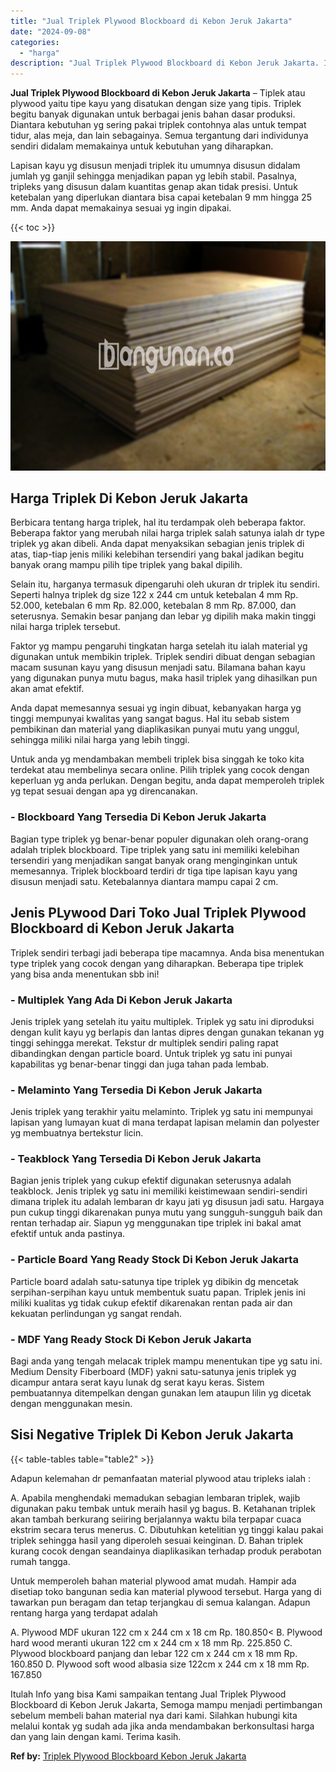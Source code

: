 ```yaml
---
title: "Jual Triplek Plywood Blockboard di Kebon Jeruk Jakarta"
date: "2024-09-08"
categories: 
  - "harga"
description: "Jual Triplek Plywood Blockboard di Kebon Jeruk Jakarta. Itulah Info yang bisa Kami sampaikan tentang Jual Triplek Plywood Blockboard di Kebon Jeruk Jakarta,..."
---
```


**Jual Triplek Plywood Blockboard di Kebon Jeruk Jakarta** – Tiplek atau plywood yaitu tipe kayu yang disatukan dengan size yang tipis. Triplek begitu banyak digunakan untuk berbagai jenis bahan dasar produksi. Diantara kebutuhan yg sering pakai triplek contohnya alas untuk tempat tidur, alas meja, dan lain sebagainya. Semua tergantung dari individunya sendiri didalam memakainya untuk kebutuhan yang diharapkan.

Lapisan kayu yg disusun menjadi triplek itu umumnya disusun didalam jumlah yg ganjil sehingga menjadikan papan yg lebih stabil. Pasalnya, tripleks yang disusun dalam kuantitas genap akan tidak presisi. Untuk ketebalan yang diperlukan diantara bisa capai ketebalan 9 mm hingga 25 mm. Anda dapat memakainya sesuai yg ingin dipakai.

{{< toc >}}

![Jual Triplek Plywood Blockboard di Kebon Jeruk Jakarta](/images/jual-triplek-murah-18.png)

## Harga Triplek Di Kebon Jeruk Jakarta

Berbicara tentang harga triplek, hal itu terdampak oleh beberapa faktor. Beberapa faktor yang merubah nilai harga triplek salah satunya ialah dr type triplek yg akan dibeli. Anda dapat menyaksikan sebagian jenis triplek di atas, tiap-tiap jenis miliki kelebihan tersendiri yang bakal jadikan begitu banyak orang mampu pilih tipe triplek yang bakal dipilih.

Selain itu, harganya termasuk dipengaruhi oleh ukuran dr triplek itu sendiri. Seperti halnya triplek dg size 122 x 244 cm untuk ketebalan 4 mm Rp. 52.000, ketebalan 6 mm Rp. 82.000, ketebalan 8 mm Rp. 87.000, dan seterusnya. Semakin besar panjang dan lebar yg dipilih maka makin tinggi nilai harga triplek tersebut.

Faktor yg mampu pengaruhi tingkatan harga setelah itu ialah material yg digunakan untuk membikin triplek. Triplek sendiri dibuat dengan sebagian macam susunan kayu yang disusun menjadi satu. Bilamana bahan kayu yang digunakan punya mutu bagus, maka hasil triplek yang dihasilkan pun akan amat efektif.

Anda dapat memesannya sesuai yg ingin dibuat, kebanyakan harga yg tinggi mempunyai kwalitas yang sangat bagus. Hal itu sebab sistem pembikinan dan material yang diaplikasikan punyai mutu yang unggul, sehingga miliki nilai harga yang lebih tinggi.

Untuk anda yg mendambakan membeli triplek bisa singgah ke toko kita terdekat atau membelinya secara online. Pilih triplek yang cocok dengan keperluan yg anda perlukan. Dengan begitu, anda dapat memperoleh triplek yg tepat sesuai dengan apa yg direncanakan.

### \- Blockboard Yang Tersedia Di Kebon Jeruk Jakarta

Bagian type triplek yg benar-benar populer digunakan oleh orang-orang adalah triplek blockboard. Tipe triplek yang satu ini memiliki kelebihan tersendiri yang menjadikan sangat banyak orang menginginkan untuk memesannya. Triplek blockboard terdiri dr tiga tipe lapisan kayu yang disusun menjadi satu. Ketebalannya diantara mampu capai 2 cm.

## Jenis PLywood Dari Toko Jual Triplek Plywood Blockboard di Kebon Jeruk Jakarta

Triplek sendiri terbagi jadi beberapa tipe macamnya. Anda bisa menentukan type triplek yang cocok dengan yang diharapkan. Beberapa tipe triplek yang bisa anda menentukan sbb ini!

### \- Multiplek Yang Ada Di Kebon Jeruk Jakarta

Jenis triplek yang setelah itu yaitu multiplek. Triplek yg satu ini diproduksi dengan kulit kayu yg berlapis dan lantas dipres dengan gunakan tekanan yg tinggi sehingga merekat. Tekstur dr multiplek sendiri paling rapat dibandingkan dengan particle board. Untuk triplek yg satu ini punyai kapabilitas yg benar-benar tinggi dan juga tahan pada lembab.

### \- Melaminto Yang Tersedia Di Kebon Jeruk Jakarta

Jenis triplek yang terakhir yaitu melaminto. Triplek yg satu ini mempunyai lapisan yang lumayan kuat di mana terdapat lapisan melamin dan polyester yg membuatnya bertekstur licin.

### \- Teakblock Yang Tersedia Di Kebon Jeruk Jakarta

Bagian jenis triplek yang cukup efektif digunakan seterusnya adalah teakblock. Jenis triplek yg satu ini memiliki keistimewaan sendiri-sendiri dimana triplek itu adalah lembaran dr kayu jati yg disusun jadi satu. Hargaya pun cukup tinggi dikarenakan punya mutu yang sungguh-sungguh baik dan rentan terhadap air. Siapun yg menggunakan tipe triplek ini bakal amat efektif untuk anda pastinya.

### \- Particle Board Yang Ready Stock Di Kebon Jeruk Jakarta

Particle board adalah satu-satunya tipe triplek yg dibikin dg mencetak serpihan-serpihan kayu untuk membentuk suatu papan. Triplek jenis ini miliki kualitas yg tidak cukup efektif dikarenakan rentan pada air dan kekuatan perlindungan yg sangat rendah.

### \- MDF Yang Ready Stock Di Kebon Jeruk Jakarta

Bagi anda yang tengah melacak triplek mampu menentukan tipe yg satu ini. Medium Density Fiberboard (MDF) yakni satu-satunya jenis triplek yg dicampur antara serat kayu lunak dg serat kayu keras. Sistem pembuatannya ditempelkan dengan gunakan lem ataupun lilin yg dicetak dengan menggunakan mesin.

## Sisi Negative Triplek Di Kebon Jeruk Jakarta

{{< table-tables table="table2" >}}

Adapun kelemahan dr pemanfaatan material plywood atau tripleks ialah :

A. Apabila menghendaki memadukan sebagian lembaran triplek, wajib digunakan paku tembak untuk meraih hasil yg bagus. B. Ketahanan triplek akan tambah berkurang seiiring berjalannya waktu bila terpapar cuaca ekstrim secara terus menerus. C. Dibutuhkan ketelitian yg tinggi kalau pakai triplek sehingga hasil yang diperoleh sesuai keinginan. D. Bahan triplek kurang cocok dengan seandainya diaplikasikan terhadap produk perabotan rumah tangga.

Untuk memperoleh bahan material plywood amat mudah. Hampir ada disetiap toko bangunan sedia kan material plywood tersebut. Harga yang di tawarkan pun beragam dan tetap terjangkau di semua kalangan. Adapun rentang harga yang terdapat adalah

A. Plywood MDF ukuran 122 cm x 244 cm x 18 cm Rp. 180.850< B. Plywood hard wood meranti ukuran 122 cm x 244 cm x 18 mm Rp. 225.850 C. Plywood blockboard panjang dan lebar 122 cm x 244 cm x 18 mm Rp. 160.850 D. Plywood soft wood albasia size 122cm x 244 cm x 18 mm Rp. 167.850

Itulah Info yang bisa Kami sampaikan tentang Jual Triplek Plywood Blockboard di Kebon Jeruk Jakarta, Semoga mampu menjadi pertimbangan sebelum membeli bahan material nya dari kami. Silahkan hubungi kita melalui kontak yg sudah ada jika anda mendambakan berkonsultasi harga dan yang lain dengan kami. Terima kasih.

**Ref by:** [Triplek Plywood Blockboard Kebon Jeruk Jakarta](https://id.wikipedia.org/wiki/Triplek)
